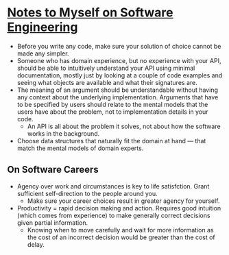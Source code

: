 # [Notes to Myself on Software Engineering](https://medium.com/@francois.chollet/notes-to-myself-on-software-engineering-c890f16f4e4d)

* Before you write any code, make sure your solution of choice cannot be made any simpler. 
* Someone who has domain experience, but no experience with your API, should be able to intuitively understand your API using minimal documentation, mostly just by looking at a couple of code examples and seeing what objects are available and what their signatures are.
* The meaning of an argument should be understandable without having any context about the underlying implementation. Arguments that have to be specified by users should relate to the mental models that the users have about the problem, not to implementation details in your code.
  * An API is all about the problem it solves, not about how the software works in the background.
* Choose data structures that naturally fit the domain at hand — that match the mental models of domain experts.

## On Software Careers

* Agency over work and circumstances is key to life satisfction. Grant sufficient self-direction to the people around you.
  * Make sure your career choices result in greater agency for yourself.
* Productivity = rapid decision making and action. Requires good intuition (which comes from experience) to make generally correct decisions given partial information.
  * Knowing when to move carefully and wait for more information as the cost of an incorrect decision would be greater than the cost of delay.
